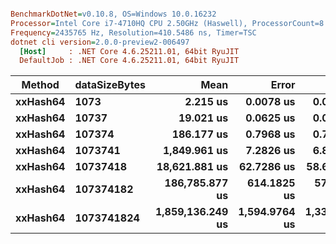 ``` ini

BenchmarkDotNet=v0.10.8, OS=Windows 10.0.16232
Processor=Intel Core i7-4710HQ CPU 2.50GHz (Haswell), ProcessorCount=8
Frequency=2435765 Hz, Resolution=410.5486 ns, Timer=TSC
dotnet cli version=2.0.0-preview2-006497
  [Host]     : .NET Core 4.6.25211.01, 64bit RyuJIT
  DefaultJob : .NET Core 4.6.25211.01, 64bit RyuJIT


```
 |   Method | dataSizeBytes |             Mean |         Error |        StdDev |
 |--------- |-------------- |-----------------:|--------------:|--------------:|
 | **xxHash64** |          **1073** |         **2.215 us** |     **0.0078 us** |     **0.0073 us** |
 | **xxHash64** |         **10737** |        **19.021 us** |     **0.0625 us** |     **0.0585 us** |
 | **xxHash64** |        **107374** |       **186.177 us** |     **0.7968 us** |     **0.7453 us** |
 | **xxHash64** |       **1073741** |     **1,849.961 us** |     **7.2826 us** |     **6.8121 us** |
 | **xxHash64** |      **10737418** |    **18,621.881 us** |    **62.7286 us** |    **58.6764 us** |
 | **xxHash64** |     **107374182** |   **186,785.877 us** |   **614.1825 us** |   **574.5067 us** |
 | **xxHash64** |    **1073741824** | **1,859,136.249 us** | **1,594.9764 us** | **1,331.8774 us** |
